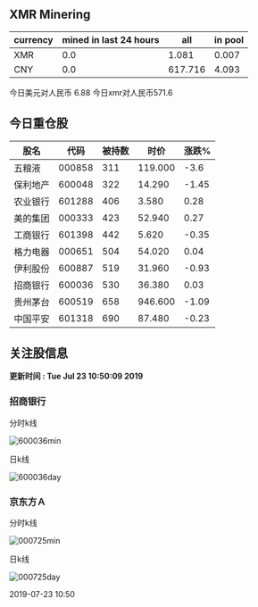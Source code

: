## XMR Minering

|currency|mined in last 24 hours|all|in pool|
|---|---|---|---|
|XMR|0.0|1.081|0.007|
|CNY|0.0|617.716|4.093|

今日美元对人民币 6.88	今日xmr对人民币571.6


## 今日重仓股 

|股名|代码|被持数|时价|涨跌%|
|---|---|---|---|---|
|五粮液|000858|311|119.000|-3.6|
|保利地产|600048|322|14.290|-1.45|
|农业银行|601288|406|3.580|0.28|
|美的集团|000333|423|52.940|0.27|
|工商银行|601398|442|5.620|-0.35|
|格力电器|000651|504|54.020|0.04|
|伊利股份|600887|519|31.960|-0.93|
|招商银行|600036|530|36.380|0.03|
|贵州茅台|600519|658|946.600|-1.09|
|中国平安|601318|690|87.480|-0.23|

## 关注股信息
**更新时间 : Tue Jul 23 10:50:09 2019**
### 招商银行 
分时k线

![600036min](http://image.sinajs.cn/newchart/min/n/sh600036.gif)

日k线

![600036day](http://image.sinajs.cn/newchart/daily/n/sh600036.gif)

### 京东方Ａ 
分时k线

![000725min](http://image.sinajs.cn/newchart/min/n/sz000725.gif)

日k线

![000725day](http://image.sinajs.cn/newchart/daily/n/sz000725.gif)

2019-07-23 10:50